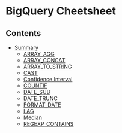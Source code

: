 BigQuery Cheetsheet
===================

## Contents

  - [Summary](summary.md)
    - [ARRAY_AGG](summary.md#array_agg)
    - [ARRAY_CONCAT](summary.md#array_concat)
    - [ARRAY_TO_STRING](summary.md#array_to_string)
    - [CAST](summary.md#cast)
    - [Confidence Interval](summary.md#confidence_interval)
    - [COUNTIF](summary.md#countif)
    - [DATE_SUB](summary.md#date_sub)
    - [DATE_TRUNC](summary.md#date_trunc)
    - [FORMAT_DATE](summary.md#format_date)
    - [LAG](summary.md#lag)
    - [Median](summary.md#median)
    - [REGEXP_CONTAINS](summary.md#regexp_contains)
